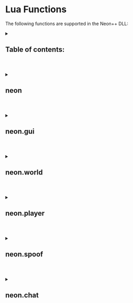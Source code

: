 # Lua Functions
The following functions are supported in the Neon++ DLL:
<details><summary>
  
## Table of contents:
  
</summary>
  
  neon\
  neon.build\
  neon.version\
  neon.name\
  neon.uniqueId\
  neon.reloadMods()\
  neon.warpAnimation(bool)\
  neon.gui\
  neon.gui.openGui()
  
  neon.world\
  neon.world.removeEntity(entityId)\
  neon.world.respawnInWorld(bool)\
  neon.world.getPlayerAimPosition(entityId)\
  neon.world.reachEntities(bool)\
  neon.world.ignorePhysicsObjectCollisions(bool)\
  neon.world.ignoreProjectileCollisions(bool)\
  neon.world.ignoreVehicleCollisions(bool)
  
  neon.player\
  neon.player.ignoreItemPickup(bool)\
  neon.player.ignoreShipUpdate(bool)\
  neon.player.setName(name)\
  neon.player.setMode(mode)\
  neon.player.setHairDirectives(directives)\
  neon.player.setHairGroup(group)\
  neon.player.setHairType(type)\
  neon.player.setFacialHairDirectives(directives)\
  neon.player.setFacialHairGroup(group)\
  neon.player.setFacialHairType(type)\
  neon.player.setFacialMaskDirectives(directives)\
  neon.player.setFacialMaskGroup(group)\
  neon.player.setFacialMaskType(type)\
  neon.player.setBodyDirectives(directives)\
  neon.player.setEmoteDirectives(directives)
  
  neon.spoof\
  neon.spoof.setPlayerUUID(uuid)\
  neon.spoof.getPlayerUUID()\
  neon.spoof.setAssetDigest(digest)\
  neon.spoof.getAssetDigest()
  
  neon.chat\
  neon.chat.sendMessage(message, chatMode)\
  neon.chat.lastMessage()
</details>
    
#
<details><summary>
  
## neon
  
</summary>

### neon.build

#### Returns the build number of the application.

Example usage:

```lua
sb.logInfo(neon.build) -- Prints the build number of the application
```

### neon.version

#### Returns the version string of the application.

Example usage:

```lua
sb.logInfo(neon.version) -- Prints the version string of the application
```

### neon.name

#### Returns the name of the application.

Example usage:

```lua
sb.logInfo(neon.name) -- Prints the name of the application
```

### neon.uniqueId

#### Returns the unique identifier of the application.

Example usage:

```lua
sb.logInfo(neon.uniqueId) -- Prints the unique identifier of the application
```

### neon.reloadMods()

#### Reloads the application with the current set of mods.

Example usage:

```lua
neon.reloadMods() -- Reloads the application with the current set of mods
```

### neon.warpAnimation(bool)

#### Shows the warp animation in the titlescreen.

`bool : bool - true or false.`

Example usage:

```lua
neon.warpAnimation(true)
```
</details>

#

<details><summary>
  
## neon.gui
  
</summary>

(only gui version of the dll)

### neon.gui.openGui()
#### Enables the GUI. 

Example usage:

```lua
neon.gui.openGui() -- Enables the GUI
```
</details>

#

<details><summary>
  
## neon.world
  
</summary>

### neon.world.removeEntity(entityId) 

#### Removes the entity with the specified ID from the world locally.

`entityId : int - The ID of the entity to remove.`

Example usage:

```lua
neon.world.removeEntity(123) -- Removes the entity with ID 123 from the world
```
### neon.world.respawnInWorld(bool) 

#### Gives you the ability to automatically respawn on the current world.

`bool : bool - true or false.`

Example usage:

```lua
neon.world.respawnInWorld(true) -- Respawns you on the world after dying
```
### neon.world.getPlayerAimPosition(entityId) 

#### Allows you to see the aimPosition of other players.

`entityId : int - The ID of the entity you want the aim position from.`

Example usage:

```lua
local aimPosition =  {neon.world.getPlayerAimPosition(entity.Id())} -- would get your own aimPosition
```
### neon.world.reachEntities(bool) 

#### Allows you to reach through walls (radius still unaffected).

`bool : bool - true or false.`

Example usage:

```lua
neon.world.reachEntities(true) -- Enables Wall Reach
```
### neon.world.ignorePhysicsObjectCollisions(bool) 

#### Ignoring physics-object collisions for your world.

`bool : bool - true or false.`

Example usage:

```lua
neon.world.ignorePhysicsObjectCollisions(true)
```
### neon.world.ignoreProjectileCollisions(bool) 

#### Ignoring projectile collisions for your world.

`bool : bool - true or false.`

Example usage:

```lua
neon.world.ignoreProjectileCollisions(true)
```
### neon.world.ignoreVehicleCollisions(bool) 

#### Ignoring vehicle collisions for your world.

`bool : bool - true or false.`

Example usage:

```lua
neon.world.ignoreVehicleCollisions(true)
```

</details>

#

<details><summary>
  
## neon.player
  
</summary>

### neon.player.ignoreItemPickup(bool)

#### Ignoring dropped items (for crash protection, spam, etc...).

`bool : bool - true or false.`

Example usage:

```lua
neon.player.ignoreItemPickup(true)
```
### neon.player.ignoreShipUpdate(bool)

#### Ignoring updates sent to your ship (for crash protection, spam, etc...). This feature will still allow for the temporary altering of your ship, but will keep your shipworld protected in not saving the altered state. (this includes updates you do)

`bool : bool - true or false.`

Example usage:

```lua
neon.player.ignoreShipUpdate(true)
```
### neon.player.setName(name)

#### Sets the name of the Player.

`name : string`

Example usage:

```lua
neon.player.setName("example")
```
### neon.player.setMode(mode)

#### Sets the game difficulty for the player.

`mode : int - 0 (Casual), 1 (Survival), 2 (Hardcore).`

Example usage:

```lua
neon.player.setMode(0)
```
### neon.player.setHairDirectives(directives)

#### Sets the hair directives of the player.

`directives : string`

Example usage:

```lua
neon.player.setHairDirectives("?crop=0;0;2;2?multiply=0000?blendscreen=/ai/ai.png;")
```
### neon.player.setHairGroup(group)

#### Sets the hair group of the player.

`group : string`

Example usage:

```lua
neon.player.setHairGroup("hair")
```
### neon.player.setHairType(type)

#### Sets the hair type of the player.

`type : string`

Example usage:

```lua
neon.player.setHairType("1")
```
### neon.player.setFacialHairDirectives(directives)

#### Sets the facial hair directives of the player.

`directives : string`

Example usage:

```lua
neon.player.setFacialHairDirectives("?crop=0;0;2;2?multiply=0000?blendscreen=/ai/ai.png;")
```
### neon.player.setFacialHairGroup(group)

#### Sets the facial hair group of the player.

`group : string`

Example usage:

```lua
neon.player.setFacialHairGroup("")
```
### neon.player.setFacialHairType(type)

#### Sets the facial hair type of the player.

`type : string`

Example usage:

```lua
neon.player.setFacialHairType("")
```
### neon.player.setFacialMaskDirectives(directives)

#### Sets the facial mask directives of the player.

`directives : string`

Example usage:

```lua
neon.player.setFacialMaskDirectives("?crop=0;0;2;2?multiply=0000?blendscreen=/ai/ai.png;")
```
### neon.player.setFacialMaskGroup(group)

#### Sets the facial mask group of the player.

`group : string`

Example usage:

```lua
neon.player.setFacialMaskGroup("")
```
### neon.player.setFacialMaskType(type)

#### Sets the facial mask type of the player.

`type : string`

Example usage:

```lua
neon.player.setFacialMaskType("")
```
### neon.player.setBodyDirectives(directives)

#### Sets the body directives of the player.

`directives : string`

Example usage:

```lua
neon.player.setBodyDirectives("?crop=0;0;2;2?multiply=0000?blendscreen=/ai/ai.png;")
```
### neon.player.setEmoteDirectives(directives)

#### Sets the emote directives of the player.

`directives : string`

Example usage:

```lua
neon.player.setEmoteDirectives("?crop=0;0;2;2?multiply=0000?blendscreen=/ai/ai.png;")
```

</details>

#

<details><summary>
  
## neon.spoof
  
</summary>

### neon.spoof.setPlayerUUID(uuid)

#### Sets the player's UUID to the specified value.

`uuid : string - The UUID to set.`

Example usage:

```lua
neon.spoof.setPlayerUUID("123e4567-e89b-12d3-a456-426655440000")-- Sets the player's UUID
```
### neon.spoof.getPlayerUUID()

#### Returns the player's current UUID.

Example usage:

```lua
local uuid = neon.spoof.getPlayerUUID() -- Gets the player's current spoofed UUID
```
### neon.spoof.setAssetDigest(digest)

#### Sets the player's AssetDigest to the specified value.

`digest : string - The AssetDigest to set.`

Example usage:

```lua
neon.spoof.setAssetDigest("fffffffffffffffffffffffffffffffffff")-- Sets the player's AssetDigest
```
### neon.spoof.getAssetDigest()

#### Returns the player's current AssetDigest.

Example usage:

```lua
local digest = neon.spoof.getAssetDigest() -- Gets the player's current AssetDigest
```

</details>

#

<details><summary>
  
## neon.chat
  
</summary>
  
### neon.chat.sendMessage( message , chatMode )

#### Sends a chat message to the server.

`message : string - The message to send.`

`chatMode : int - The chat mode to use. Defaults to 0 (normal chat).`

Example usage:

```lua
neon.chat.sendMessage("Hello, world!") -- Sends a chat message
```
### neon.chat.lastMessage()

#### Returns the most recent chat message received.

Example usage:

```lua
local count, message = neon.chat.lastMessage() -- Gets the most recent chat message

sb.logInfo(message.Nick, message.Text) -- Prints the nickname and text of the message
```
